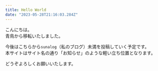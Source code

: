```yaml
---
title: Hello World
date: "2023-05-28T21:16:03.284Z"
---
```

こんにちは。  
青鳥から移転いたしました。

今後はこちらから`sunalog`（私のブログ）未満を投稿していく予定です。  
本サイトはサイト名の通り「お知らせ」のような軽い立ち位置となります。

どうぞよろしくお願いいたします。
